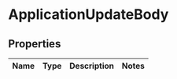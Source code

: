 # ApplicationUpdateBody

## Properties
Name | Type | Description | Notes
------------ | ------------- | ------------- | -------------
